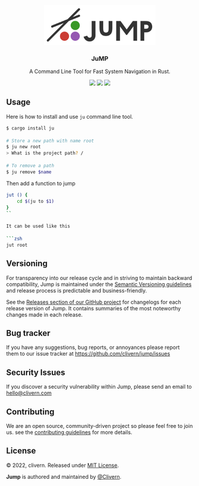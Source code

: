 <p align="center">
    <img src="/static/logo.png" width="300" />
    <h3 align="center">JuMP</h3>
    <p align="center">A Command Line Tool for Fast System Navigation in Rust.</p>
    <p align="center">
        <a href="https://github.com/Clivern/Jump/actions"><img src="https://github.com/Clivern/Jump/actions/workflows/build.yml/badge.svg"></a>
        <a href="https://github.com/Clivern/Jump/releases"><img src="https://img.shields.io/badge/Version-v0.2.0-green.svg"></a>
        <a href="https://github.com/Clivern/Jump/blob/main/LICENSE"><img src="https://img.shields.io/badge/LICENSE-MIT-green.svg"></a>
    </p>
</p>


## Usage

Here is how to install and use `ju` command line tool.

```zsh
$ cargo install ju

# Store a new path with name root
$ ju new root
> What is the project path? /

# To remove a path
$ ju remove $name
```

Then add a function to jump

```zsh
jut () {
    cd $(ju to $1)
}
``

It can be used like this

```zsh
jut root
```


## Versioning

For transparency into our release cycle and in striving to maintain backward compatibility, Jump is maintained under the [Semantic Versioning guidelines](https://semver.org/) and release process is predictable and business-friendly.

See the [Releases section of our GitHub project](https://github.com/clivern/jump/releases) for changelogs for each release version of Jump. It contains summaries of the most noteworthy changes made in each release.


## Bug tracker

If you have any suggestions, bug reports, or annoyances please report them to our issue tracker at https://github.com/clivern/jump/issues


## Security Issues

If you discover a security vulnerability within Jump, please send an email to [hello@clivern.com](mailto:hello@clivern.com)


## Contributing

We are an open source, community-driven project so please feel free to join us. see the [contributing guidelines](CONTRIBUTING.md) for more details.


## License

© 2022, clivern. Released under [MIT License](https://opensource.org/licenses/mit-license.php).

**Jump** is authored and maintained by [@Clivern](http://github.com/clivern).
